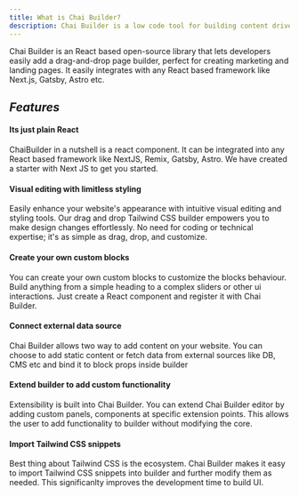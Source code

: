 ```yaml
---
title: What is Chai Builder?
description: Chai Builder is a low code tool for building content driven websites.
---
```


Chai Builder is an React based open-source library that lets developers easily add a drag-and-drop page builder, perfect for creating marketing and landing pages. It easily integrates 
with any React based framework like Next.js, Gatsby, Astro etc.


## _Features_

#### Its just plain React
ChaiBuilder in a nutshell is a react component. It can be integrated into any React based framework like NextJS, Remix, Gatsby, Astro. We have created a starter with Next JS to get you started.

#### Visual editing with limitless styling
Easily enhance your website's appearance with intuitive visual editing and styling tools. Our drag and drop Tailwind CSS builder empowers you to make design changes effortlessly. No need for coding or technical expertise; it's as simple as drag, drop, and customize.

#### Create your own custom blocks
You can create your own custom blocks to customize the blocks behaviour. Build anything from a simple heading to a complex sliders or other ui interactions. Just create a React component and register it with Chai Builder.

#### Connect external data source
Chai Builder allows two way to add content on your website. You can choose to add static content or fetch data from external sources like DB, CMS etc and bind it to block props inside builder

#### Extend builder to add custom functionality
Extensibility is built into Chai Builder. You can extend Chai Builder editor by adding custom panels, components at specific extension points. This allows the user to add functionality to builder without modifying the core.

#### Import Tailwind CSS snippets
Best thing about Tailwind CSS is the ecosystem. Chai Builder makes it easy to import Tailwind CSS snippets into builder and further modify them as needed. This significanlty improves the development time to build UI.

